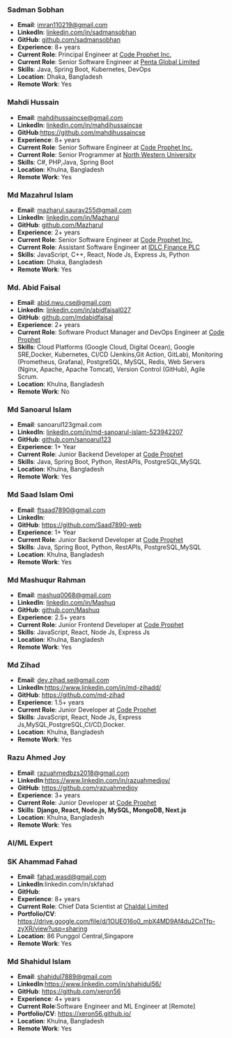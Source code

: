 ### Sadman Sobhan

- **Email**: imran110219@gmail.com
- **LinkedIn**: [linkedin.com/in/sadmansobhan](https://www.linkedin.com/in/sadmansobhan/)
- **GitHub**: [github.com/sadmansobhan](https://github.com/imran110219)
- **Experience**: 8+ years
- **Current Role**: Principal Engineer at [Code Prophet Inc.](https://www.codeprophet.tech/)
- **Current Role**: Senior Software Engineer at [Penta Global Limited](https://www.pentabd.com/)
- **Skills**: Java, Spring Boot, Kubernetes, DevOps
- **Location**: Dhaka, Bangladesh
- **Remote Work**: Yes

### Mahdi Hussain

- **Email**: mahdihussaincse@gmail.com
- **LinkedIn**: [linkedin.com/in/mahdihussaincse](https://www.linkedin.com/in/mahdihussaincse/)
- **GitHub**:https://github.com/mahdihussaincse
- **Experience**: 8+ years
- **Current Role**: Senior Software Engineer at [Code Prophet Inc.](https://www.codeprophet.tech/)
- **Current Role**: Senior Programmer at [North Western University](https://nwu.ac.bd/)
- **Skills**: C#, PHP,Java, Spring Boot
- **Location**: Khulna, Bangladesh
- **Remote Work**: Yes

### Md Mazahrul Islam

- **Email**: mazharul.saurav255@gmail.com
- **LinkedIn**: [linkedin.com/in/Mazharul](https://www.linkedin.com/in/md-mazharul-islam-53a717262/)
- **GitHub**: [github.com/Mazharul](https://github.com/Mazharul180203)
- **Experience**: 2+ years
- **Current Role**: Senior Software Engineer at [Code Prophet Inc.](https://www.codeprophet.tech/)
- **Current Role**: Assistant Software Engineer at [IDLC Finance PLC](https://idlc.com/)
- **Skills**: JavaScript, C++, React, Node Js, Express Js, Python
- **Location**: Dhaka, Bangladesh
- **Remote Work**: Yes

### Md. Abid Faisal

- **Email**: abid.nwu.cse@gmail.com
- **LinkedIn**: [linkedin.com/in/abidfaisal027](https://www.linkedin.com/in/abidfaisal027/)
- **GitHub**: [github.com/mdabidfaisal](https://github.com/mdabidfaisal)
- **Experience**: 2+ years
- **Current Role**: Software Product Manager and DevOps Engineer at [Code Prophet](https://codeprophet.tech/)
- **Skills**: Cloud Platforms (Google Cloud, Digital Ocean), Google SRE,Docker, Kubernetes, CI/CD (Jenkins,Git Action, GitLab), Monitoring (Prometheus, Grafana), PostgreSQL, MySQL, Redis, Web Servers (Nginx, Apache, Apache Tomcat), Version Control (GitHub), Agile Scrum.
- **Location**: Khulna, Bangladesh
- **Remote Work**: No

### Md Sanoarul Islam

- **Email**: sanoarul123gmail.com
- **LinkedIn**: [linkedin.com/in/md-sanoarul-islam-523942207](https://www.linkedin.com/in/md-sanoarul-islam-523942207/)
- **GitHub**: [github.com/sanoarul123](https://github.com/sanoarul123)
- **Experience**: 1+ Year
- **Current Role**: Junior Backend Developer at [Code Prophet](https://www.codeprophet.tech/)
- **Skills**: Java, Spring Boot, Python, RestAPIs, PostgreSQL,MySQL
- **Location**: Khulna, Bangladesh
- **Remote Work**: Yes

### Md Saad Islam Omi

- **Email**: ftsaad7890@gmail.com
- **LinkedIn**: 
- **GitHub**: https://github.com/Saad7890-web
- **Experience**: 1+ Year
- **Current Role**: Junior Backend Developer at [Code Prophet](https://www.codeprophet.tech/)
- **Skills**: Java, Spring Boot, Python, RestAPIs, PostgreSQL,MySQL
- **Location**: Khulna, Bangladesh
- **Remote Work**: Yes

### Md Mashuqur Rahman

- **Email**: mashuq0068@gmail.com
- **LinkedIn**: [linkedin.com/in/Mashuq](https://www.linkedin.com/in/md-mashuqur-rahman-3aaab8260/)
- **GitHub**: [github.com/Mashuq](https://github.com/mashuq0068)
- **Experience**: 2.5+ years
- **Current Role**: Junior Frontend Developer at [Code Prophet](https://codeprophet.tech/)
- **Skills**: JavaScript, React, Node Js, Express Js
- **Location**: Khulna, Bangladesh
- **Remote Work**: Yes

### Md Zihad

- **Email**: dev.zihad.se@gmail.com
- **LinkedIn**:https://www.linkedin.com/in/md-zihadd/
- **GitHub**: https://github.com/md-zihad
- **Experience**: 1.5+ years
- **Current Role**: Junior Developer at [Code Prophet](https://codeprophet.tech/)
- **Skills**: JavaScript, React, Node Js, Express Js,MySQL,PostgreSQL,CI/CD,Docker.
- **Location**: Khulna, Bangladesh
- **Remote Work**: Yes

### Razu Ahmed Joy

- **Email**: razuahmedbzs2018@gmail.com
- **LinkedIn**:https://www.linkedin.com/in/razuahmedjoy/
- **GitHub**: https://github.com/razuahmedjoy
- **Experience**: 3+ years
- **Current Role**: Junior Developer at [Code Prophet](https://codeprophet.tech/)
- **Skills**: **Django, React, Node.js, MySQL, MongoDB, Next.js**
- **Location**: Khulna, Bangladesh
- **Remote Work**: Yes

### **AI/ML Expert**

### SK Ahammad Fahad

- **Email**: fahad.wasd@gmail.com
- **LinkedIn**:linkedin.com/in/skfahad
- **GitHub**: 
- **Experience**: 8+ years
- **Current Role**: Chief Data Scientist at [Chaldal Limited](https://chaldal.com/)
- **Portfolio/CV**: https://drive.google.com/file/d/1OUE016o0_mbX4MD9Af4du2CnTfp-zyXR/view?usp=sharing
- **Location**: 86 Punggol Central,Singapore
- **Remote Work**: Yes

###  Md Shahidul Islam

- **Email**: shahidul7889@gmail.com
- **LinkedIn**:https://www.linkedin.com/in/shahidul56/
- **GitHub**: https://github.com/xeron56
- **Experience**: 4+ years
- **Current Role**:Software Engineer and ML Engineer at [Remote]
- **Portfolio/CV**: https://xeron56.github.io/
- **Location**: Khulna, Bangladesh
- **Remote Work**: Yes
